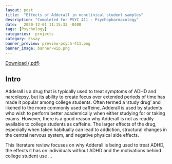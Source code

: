 ```yaml
---
layout: post
title:  "Effects of Adderall in nonclinical student samples"
description: "Completed for PSYC 411 - Psychopharmacology"
date:   2020-12-01 11:15:33 -0400
tags: [Psychology] 
categories:  projects
category: Essay
banner_preview: preview-psych-411.png
banner_image: banner-wip.png
---
```


<!--more-->

[Download (.pdf)]({{site.url}}/assets/psychessay/411_Final_DaneSherman.pdf)

## Intro

Adderall is a drug that is typically used to treat symptoms of ADHD and narcolepsy, but its ability to create focus over extended periods of time has made it popular among college students. Often termed a ‘study drug’ and likened to the more commonly used caffeine, Adderall is used by students who wish to perform better academically when either studying for or taking exams. However, there is a good reason why Adderall is not as readily available to college students as caffeine. The larger effects of the drug, especially when taken habitually can lead to addiction, structural changes in the central nervous system, and negative physical side effects.

This literature review focuses on why Adderall is being used to treat ADHD, the effects it has on individuals without ADHD and the motivations behind college student use ...